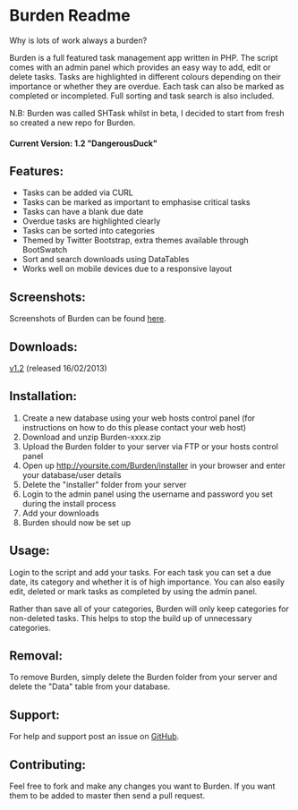 Burden Readme
================

Why is lots of work always a burden?

Burden is a full featured task management app written in PHP. The script comes with an admin panel which provides an easy way to add, edit or delete tasks. Tasks are highlighted in different colours depending on their importance or whether they are overdue. Each task can also be marked as completed or incompleted. Full sorting and task search is also included.

N.B: Burden was called SHTask whilst in beta, I decided to start from fresh so created a new repo for Burden.

#### Current Version: 1.2 "DangerousDuck"

Features:
---------

* Tasks can be added via CURL
* Tasks can be marked as important to emphasise critical tasks
* Tasks can have a blank due date
* Overdue tasks are highlighted clearly
* Tasks can be sorted into categories
* Themed by Twitter Bootstrap, extra themes available through BootSwatch
* Sort and search downloads using DataTables
* Works well on mobile devices due to a responsive layout

Screenshots:
------------

Screenshots of Burden can be found [here](http://imgur.com/a/mmqhA).

Downloads:
------------

[v1.2](https://github.com/joshf/Burden/zipball/1.2) (released 16/02/2013)

Installation:
-------------

1. Create a new database using your web hosts control panel (for instructions on how to do this please contact your web host)
2. Download and unzip Burden-xxxx.zip
3. Upload the Burden folder to your server via FTP or your hosts control panel
4. Open up http://yoursite.com/Burden/installer in your browser and enter your database/user details
5. Delete the "installer" folder from your server
6. Login to the admin panel using the username and password you set during the install process
7. Add your downloads
8. Burden should now be set up

Usage:
------

Login to the script and add your tasks. For each task you can set a due date, its category and whether it is of high importance. You can also easily edit, deleted or mark tasks as completed by using the admin panel.

Rather than save all of your categories, Burden will only keep categories for non-deleted tasks. This helps to stop the build up of unnecessary categories.

Removal:
--------

To remove Burden, simply delete the Burden folder from your server and delete the "Data" table from your database.

Support:
-------------

For help and support post an issue on [GitHub](https://github.com/joshf/Burden/issues).

Contributing:
-------------

Feel free to fork and make any changes you want to Burden. If you want them to be added to master then send a pull request.